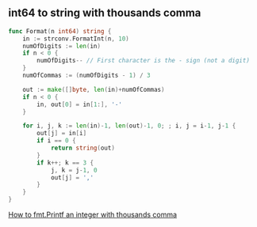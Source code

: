 ## int64 to string with thousands comma

```go
func Format(n int64) string {
    in := strconv.FormatInt(n, 10)
    numOfDigits := len(in)
    if n < 0 {
        numOfDigits-- // First character is the - sign (not a digit)
    }
    numOfCommas := (numOfDigits - 1) / 3

    out := make([]byte, len(in)+numOfCommas)
    if n < 0 {
        in, out[0] = in[1:], '-'
    }

    for i, j, k := len(in)-1, len(out)-1, 0; ; i, j = i-1, j-1 {
        out[j] = in[i]
        if i == 0 {
            return string(out)
        }
        if k++; k == 3 {
            j, k = j-1, 0
            out[j] = ','
        }
    }
}
```

[How to fmt.Printf an integer with thousands comma](https://stackoverflow.com/a/31046325)
